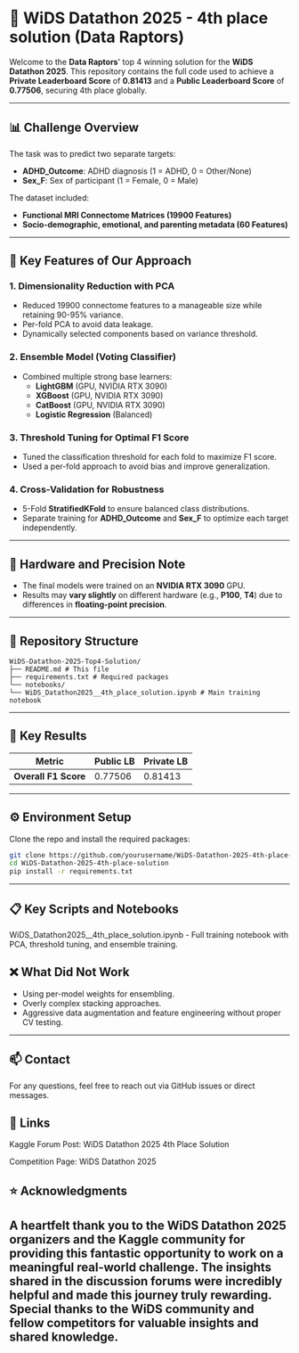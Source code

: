 # 🥇 WiDS Datathon 2025 - 4th place solution (Data Raptors)

Welcome to the **Data Raptors**' top 4 winning solution for the **WiDS Datathon 2025**. This repository contains the full code used to achieve a **Private Leaderboard Score** of **0.81413** and a **Public Leaderboard Score** of **0.77506**, securing 4th place globally.

---

## 📊 Challenge Overview

The task was to predict two separate targets:
- **ADHD_Outcome**: ADHD diagnosis (1 = ADHD, 0 = Other/None)
- **Sex_F**: Sex of participant (1 = Female, 0 = Male)

The dataset included:
- **Functional MRI Connectome Matrices (19900 Features)**
- **Socio-demographic, emotional, and parenting metadata (60 Features)**

---

## 🚀 Key Features of Our Approach

### **1. Dimensionality Reduction with PCA**
- Reduced 19900 connectome features to a manageable size while retaining 90-95% variance.
- Per-fold PCA to avoid data leakage.
- Dynamically selected components based on variance threshold.

### **2. Ensemble Model (Voting Classifier)**
- Combined multiple strong base learners:
  - **LightGBM** (GPU, NVIDIA RTX 3090)
  - **XGBoost** (GPU, NVIDIA RTX 3090)
  - **CatBoost** (GPU, NVIDIA RTX 3090)
  - **Logistic Regression** (Balanced)

### **3. Threshold Tuning for Optimal F1 Score**
- Tuned the classification threshold for each fold to maximize F1 score.
- Used a per-fold approach to avoid bias and improve generalization.

### **4. Cross-Validation for Robustness**
- 5-Fold **StratifiedKFold** to ensure balanced class distributions.
- Separate training for **ADHD_Outcome** and **Sex_F** to optimize each target independently.

---

## 🚀 Hardware and Precision Note

- The final models were trained on an **NVIDIA RTX 3090** GPU.
- Results may **vary slightly** on different hardware (e.g., **P100**, **T4**) due to differences in **floating-point precision**.

---

## 📂 Repository Structure
```
WiDS-Datathon-2025-Top4-Solution/
├── README.md # This file
├── requirements.txt # Required packages
└── notebooks/
└── WiDS_Datathon2025__4th_place_solution.ipynb # Main training notebook
```
---

## 📝 Key Results

| Metric            | Public LB | Private LB |
|--------------------|-----------|------------|
| **Overall F1 Score** | 0.77506   | 0.81413    |

---

## ⚙️ Environment Setup

Clone the repo and install the required packages:

```bash
git clone https://github.com/yourusername/WiDS-Datathon-2025-4th-place-solution.git
cd WiDS-Datathon-2025-4th-place-solution
pip install -r requirements.txt
```
---
## 📋 Key Scripts and Notebooks
WiDS_Datathon2025__4th_place_solution.ipynb - Full training notebook with PCA, threshold tuning, and ensemble training.

## ❌ What Did Not Work
- Using per-model weights for ensembling.
- Overly complex stacking approaches.
- Aggressive data augmentation and feature engineering without proper CV testing.

---
## 📫 Contact
For any questions, feel free to reach out via GitHub issues or direct messages.

## 🔗 Links
Kaggle Forum Post: WiDS Datathon 2025 4th Place Solution

Competition Page: WiDS Datathon 2025

## ⭐ Acknowledgments

A heartfelt thank you to the WiDS Datathon 2025 organizers and the Kaggle community for providing this fantastic opportunity to work on a meaningful real-world challenge. The insights shared in the discussion forums were incredibly helpful and made this journey truly rewarding.
Special thanks to the WiDS community and fellow competitors for valuable insights and shared knowledge.
---
